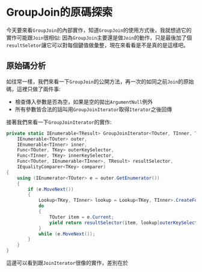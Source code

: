 # GroupJoin的原碼探索

今天要來看`GroupJoin`的內部實作，知道`GroupJoin`的使用方式後，我就想過它的實作可能跟`Join`很相似: 因為`GroupJoin`主要還是做`Join`的動作，只是最後加了個`resultSeletor`讓它可以對每個鍵值做彙整，現在來看看是不是真的是這樣吧。

## 原始碼分析

如往常一樣，我們來看一下`GroupJoin`的公開方法，再一次的如同之前`Join`的原始碼，這裡只做了兩件事:

* 檢查傳入參數是否為空，如果是空的拋出`ArgumentNull`例外
* 所有參數皆合法的話叫用`GroupJoinIterator`取得`Iterator`之後回傳

接著我們來看一下`GroupJoinIterator`的實作:

```C#
private static IEnumerable<TResult> GroupJoinIterator<TOuter, TInner, TKey, TResult>(
    IEnumerable<TOuter> outer, 
    IEnumerable<TInner> inner, 
    Func<TOuter, TKey> outerKeySelector, 
    Func<TInner, TKey> innerKeySelector, 
    Func<TOuter, IEnumerable<TInner>, TResult> resultSelector, 
    IEqualityComparer<TKey> comparer)
{
    using (IEnumerator<TOuter> e = outer.GetEnumerator())
    {
        if (e.MoveNext())
        {
            Lookup<TKey, TInner> lookup = Lookup<TKey, TInner>.CreateForJoin(inner, innerKeySelector, comparer);
            do
            {
                TOuter item = e.Current;
                yield return resultSelector(item, lookup[outerKeySelector(item)]);
            }
            while (e.MoveNext());
        }
    }
}
```

這邊可以看到跟`JoinIterator`很像的實作，差別在於